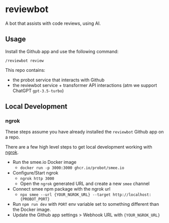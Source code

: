 # reviewbot

A bot that assists with code reviews, using AI.

## Usage

Install the Github app and use the following command:
```
/reviewbot review
```


This repo contains:
- the probot service that interacts with Github
- the reviewbot service + transformer API interactions (atm we support ChatGPT `gpt-3.5-turbo`)

##  Local Development

### ngrok

These steps assume you have already installed the `reviewbot` Github app on a repo.

There are a few high level steps to get local development working with [ngrok](https://ngrok.com/).
- Run the smee.io Docker image
  - `docker run -p 3000:3000 ghcr.io/probot/smee.io`
- Configure/Start ngrok
  - `ngrok http 3000`
  - Open the `ngrok` generated URL and create a new `smee` channel
- Connect smee npm package with the ngrok url
  - `npx smee --url {YOUR_NGROK_URL} --target http://localhost:{PROBOT_PORT}`
- Run `npm run dev` with `PORT` env variable set to something different than the Docker image.
- Update the Github app settings > Webhook URL with `{YOUR_NGROK_URL}`

